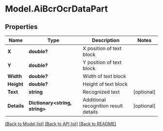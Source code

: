 # Model.AiBcrOcrDataPart
## Properties
Name | Type | Description | Notes
------------ | ------------- | ------------- | -------------
**X** | **double?** | X position of text block              | 
**Y** | **double?** | Y position of text block              | 
**Width** | **double?** | Width of text block              | 
**Height** | **double?** | Height of text block              | 
**Text** | **string** | Recognized text              | [optional] 
**Details** | **Dictionary&lt;string, string&gt;** | Additional recognition result details              | [optional] 



[[Back to Model list]](README.md#documentation-for-models) [[Back to API list]](README.md#documentation-for-api-endpoints) [[Back to README]](README.md)



